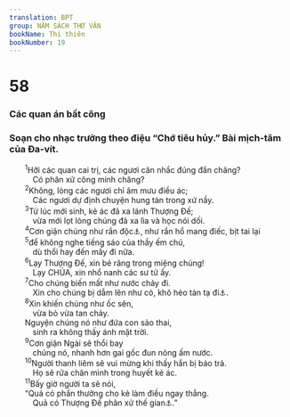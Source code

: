 ```yaml
---
translation: BPT
group: NĂM SÁCH THƠ VĂN
bookName: Thi thiên 
bookNumber: 19
---
```


<div class="title"><h1>58</h1><h3>Các quan án bất công</h3><h3>Soạn cho nhạc trưởng theo điệu “Chớ tiêu hủy.” Bài mịch-tâm của Đa-vít.</h3></div>
<span class="verse thi_58_1">  <sup>1</sup>Hỡi các quan cai trị, các ngươi cân nhắc đúng đắn chăng?<br/>   Có phân xử công minh chăng?<br/></span>
<span class="verse thi_58_2">  <sup>2</sup>Không, lòng các ngươi chỉ âm mưu điều ác;<br/>   Các ngươi dự định chuyện hung tàn trong xứ nầy.<br/></span>
<span class="verse thi_58_3">  <sup>3</sup>Từ lúc mới sinh, kẻ ác đã xa lánh Thượng Đế;<br/>   vừa mới lọt lòng chúng đã xa lìa và học nói dối.<br/></span>
<span class="verse thi_58_4">  <sup>4</sup>Cơn giận chúng như rắn độc<a data-toggle="tooltip" data-placement="bottom" title="Một lối chơi chữ trong tiếng Hê-bơ-rơ. Từ ngữ “cơn giận” cũng có nghĩa là “nọc độc.”">⚓</a>, như rắn hổ mang điếc, bịt tai lại<br/></span>
<span class="verse thi_58_5">  <sup>5</sup>để không nghe tiếng sáo của thầy ếm chú,<br/>   dù thổi hay đến mấy đi nữa.<br/></span>
<span class="verse thi_58_6">  <sup>6</sup>Lạy Thượng Đế, xin bẻ răng trong miệng chúng!<br/>   Lạy CHÚA, xin nhổ nanh các sư tử ấy.<br/></span>
<span class="verse thi_58_7">  <sup>7</sup>Cho chúng biến mất như nước chảy đi.<br/>   Xin cho chúng bị dẫm lên như cỏ, khô héo tàn tạ đi<a data-toggle="tooltip" data-placement="bottom" title="Hay “Nguyện Ngài bắn tên, cắt sạch chúng nó như cỏ khô.”">⚓</a>.<br/></span>
<span class="verse thi_58_8">  <sup>8</sup>Xin khiến chúng như ốc sên,<br/>   vừa bò vừa tan chảy.<br/>  Nguyện chúng nó như đứa con sảo thai,<br/>   sinh ra không thấy ánh mặt trời.<br/></span>
<span class="verse thi_58_9">  <sup>9</sup>Cơn giận Ngài sẽ thổi bay<br/>   chúng nó, nhanh hơn gai gốc đun nóng ấm nước.<br/></span>
<span class="verse thi_58_10">  <sup>10</sup>Người thanh liêm sẽ vui mừng khi thấy hắn bị báo trả.<br/>   Họ sẽ rửa chân mình trong huyết kẻ ác.<br/></span>
<span class="verse thi_58_11">  <sup>11</sup>Bấy giờ người ta sẽ nói,<br/>  “Quả có phần thưởng cho kẻ làm điều ngay thẳng.<br/>   Quả có Thượng Đế phân xử thế gian<a data-toggle="tooltip" data-placement="bottom" title="Hay “Quả thật có các quan án trong xứ nầy đang thi hành nhiệm vụ.”">⚓</a>.”<br/></span>
